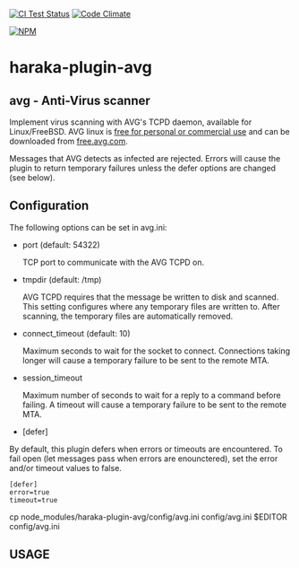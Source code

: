 [![CI Test Status][ci-img]][ci-url]
[![Code Climate][clim-img]][clim-url]

[![NPM][npm-img]][npm-url]

# haraka-plugin-avg

## avg - Anti-Virus scanner

Implement virus scanning with AVG's TCPD daemon, available for Linux/FreeBSD. AVG linux is [free for personal or commercial use](http://www.avg.com/gb-en/faq.pnuid-faq_v3_linux) and can be downloaded from [free.avg.com](http://free.avg.com/gb-en/download.prd-alf).

Messages that AVG detects as infected are rejected. Errors will cause the plugin to return temporary failures unless the defer options are changed (see below).

## Configuration

The following options can be set in avg.ini:

- port (default: 54322)

  TCP port to communicate with the AVG TCPD on.

- tmpdir (default: /tmp)

  AVG TCPD requires that the message be written to disk and scanned. This setting configures where any temporary files are written to. After scanning, the temporary files are automatically removed.

- connect_timeout (default: 10)

  Maximum seconds to wait for the socket to connect. Connections taking longer will cause a temporary failure to be sent to the remote MTA.

- session_timeout

  Maximum number of seconds to wait for a reply to a command before failing. A timeout will cause a temporary failure to be sent to the remote MTA.

- [defer]

By default, this plugin defers when errors or timeouts are encountered. To
fail open (let messages pass when errors are enounctered), set the error
and/or timeout values to false.

    [defer]
    error=true
    timeout=true

cp node_modules/haraka-plugin-avg/config/avg.ini config/avg.ini
$EDITOR config/avg.ini


## USAGE


<!-- leave these buried at the bottom of the document -->
[ci-img]: https://github.com/haraka/haraka-plugin-avg/actions/workflows/ci.yml/badge.svg
[ci-url]: https://github.com/haraka/haraka-plugin-avg/actions/workflows/ci.yml
[clim-img]: https://codeclimate.com/github/haraka/haraka-plugin-avg/badges/gpa.svg
[clim-url]: https://codeclimate.com/github/haraka/haraka-plugin-avg
[npm-img]: https://nodei.co/npm/haraka-plugin-avg.png
[npm-url]: https://www.npmjs.com/package/haraka-plugin-avg
